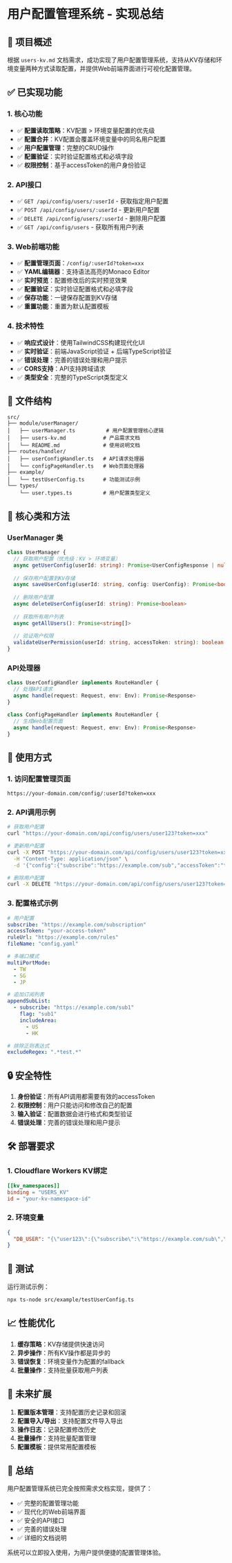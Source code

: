 # 用户配置管理系统 - 实现总结

## 🎯 项目概述

根据 `users-kv.md` 文档需求，成功实现了用户配置管理系统，支持从KV存储和环境变量两种方式读取配置，并提供Web前端界面进行可视化配置管理。

## ✅ 已实现功能

### 1. 核心功能
- ✅ **配置读取策略**：KV配置 > 环境变量配置的优先级
- ✅ **配置合并**：KV配置会覆盖环境变量中的同名用户配置
- ✅ **用户配置管理**：完整的CRUD操作
- ✅ **配置验证**：实时验证配置格式和必填字段
- ✅ **权限控制**：基于accessToken的用户身份验证

### 2. API接口
- ✅ `GET /api/config/users/:userId` - 获取指定用户配置
- ✅ `POST /api/config/users/:userId` - 更新用户配置
- ✅ `DELETE /api/config/users/:userId` - 删除用户配置
- ✅ `GET /api/config/users` - 获取所有用户列表

### 3. Web前端功能
- ✅ **配置管理页面**：`/config/:userId?token=xxx`
- ✅ **YAML编辑器**：支持语法高亮的Monaco Editor
- ✅ **实时预览**：配置修改后的实时预览效果
- ✅ **配置验证**：实时验证配置格式和必填字段
- ✅ **保存功能**：一键保存配置到KV存储
- ✅ **重置功能**：重置为默认配置模板

### 4. 技术特性
- ✅ **响应式设计**：使用TailwindCSS构建现代化UI
- ✅ **实时验证**：前端JavaScript验证 + 后端TypeScript验证
- ✅ **错误处理**：完善的错误处理和用户提示
- ✅ **CORS支持**：API支持跨域请求
- ✅ **类型安全**：完整的TypeScript类型定义

## 📁 文件结构

```
src/
├── module/userManager/
│   ├── userManager.ts          # 用户配置管理核心逻辑
│   ├── users-kv.md            # 产品需求文档
│   └── README.md              # 使用说明文档
├── routes/handler/
│   ├── userConfigHandler.ts   # API请求处理器
│   └── configPageHandler.ts   # Web页面处理器
├── example/
│   └── testUserConfig.ts      # 功能测试示例
└── types/
    └── user.types.ts          # 用户配置类型定义
```

## 🔧 核心类和方法

### UserManager 类
```typescript
class UserManager {
  // 获取用户配置（优先级：KV > 环境变量）
  async getUserConfig(userId: string): Promise<UserConfigResponse | null>
  
  // 保存用户配置到KV存储
  async saveUserConfig(userId: string, config: UserConfig): Promise<boolean>
  
  // 删除用户配置
  async deleteUserConfig(userId: string): Promise<boolean>
  
  // 获取所有用户列表
  async getAllUsers(): Promise<string[]>
  
  // 验证用户权限
  validateUserPermission(userId: string, accessToken: string): boolean
}
```

### API处理器
```typescript
class UserConfigHandler implements RouteHandler {
  // 处理API请求
  async handle(request: Request, env: Env): Promise<Response>
}

class ConfigPageHandler implements RouteHandler {
  // 生成Web配置页面
  async handle(request: Request, env: Env): Promise<Response>
}
```

## 🚀 使用方式

### 1. 访问配置管理页面
```
https://your-domain.com/config/:userId?token=xxx
```

### 2. API调用示例
```bash
# 获取用户配置
curl "https://your-domain.com/api/config/users/user123?token=xxx"

# 更新用户配置
curl -X POST "https://your-domain.com/api/config/users/user123?token=xxx" \
  -H "Content-Type: application/json" \
  -d '{"config":{"subscribe":"https://example.com/sub","accessToken":"token"}}'

# 删除用户配置
curl -X DELETE "https://your-domain.com/api/config/users/user123?token=xxx"
```

### 3. 配置格式示例
```yaml
# 用户配置
subscribe: "https://example.com/subscription"
accessToken: "your-access-token"
ruleUrl: "https://example.com/rules"
fileName: "config.yaml"

# 多端口模式
multiPortMode:
  - TW
  - SG
  - JP

# 追加订阅列表
appendSubList:
  - subscribe: "https://example.com/sub1"
    flag: "sub1"
    includeArea:
      - US
      - HK

# 排除正则表达式
excludeRegex: ".*test.*"
```

## 🔒 安全特性

1. **身份验证**：所有API调用都需要有效的accessToken
2. **权限控制**：用户只能访问和修改自己的配置
3. **输入验证**：配置数据会进行格式和类型验证
4. **错误处理**：完善的错误处理和用户提示

## 🛠️ 部署要求

### 1. Cloudflare Workers KV绑定
```toml
[[kv_namespaces]]
binding = "USERS_KV"
id = "your-kv-namespace-id"
```

### 2. 环境变量
```json
{
  "DB_USER": "{\"user123\":{\"subscribe\":\"https://example.com/sub\",\"accessToken\":\"token\"}}"
}
```

## 🧪 测试

运行测试示例：
```bash
npx ts-node src/example/testUserConfig.ts
```

## 📈 性能优化

1. **缓存策略**：KV存储提供快速访问
2. **异步操作**：所有KV操作都是异步的
3. **错误恢复**：环境变量作为配置的fallback
4. **批量操作**：支持批量获取用户列表

## 🔮 未来扩展

1. **配置版本管理**：支持配置历史记录和回滚
2. **配置导入/导出**：支持配置文件导入导出
3. **操作日志**：记录配置修改历史
4. **批量操作**：支持批量配置管理
5. **配置模板**：提供常用配置模板

## 🎉 总结

用户配置管理系统已完全按照需求文档实现，提供了：

- ✅ 完整的配置管理功能
- ✅ 现代化的Web前端界面
- ✅ 安全的API接口
- ✅ 完善的错误处理
- ✅ 详细的文档说明

系统可以立即投入使用，为用户提供便捷的配置管理体验。 